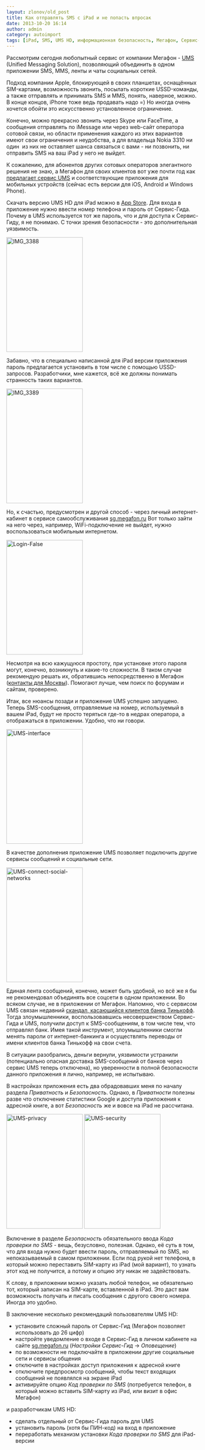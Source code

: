 ```yaml
---
layout: zlonov/old_post
title: Как отправлять SMS с iPad и не попасть впросак
date: 2013-10-20 16:14
author: admin
category: autoimport
tags: [iPad, SMS, UMS HD, информационная безопасность, Мегафон, Сервис-Гид]
---
```

Рассмотрим сегодня любопытный сервис от компании Мегафон - <a title="Отправка SMS с планшета iPad и не только" href="https://messages.megafon.ru" target="_blank">UMS</a> (Unified Messaging Solution), позволяющий объединить в одном приложении SMS, MMS, ленты и чаты социальных сетей.

Подход компании Apple, блокирующей в своих планшетах, оснащённых SIM-картами, возможность звонить, посылать короткие USSD-команды, а также отправлять и принимать SMS и MMS, понять, наверное, можно. В конце концов, iPhone тоже ведь продавать надо =) Но иногда очень хочется обойти это искусственно установленное ограничение.

Конечно, можно прекрасно звонить через Skype или FaceTime, а сообщения отправлять по iMessage или через web-сайт оператора сотовой связи, но области применения каждого из этих вариантов имеют свои ограничения и неудобства, а для владельца Nokia 3310 ни один  из них не оставляет шанса связаться с вами - ни позвонить, ни отправить SMS на ваш iPad у него не выйдет.

К сожалению, для абонентов других сотовых операторов элегантного решения не знаю, а Мегафон для своих клиентов вот уже почти год как <a title="Теперь можно отправлять SMS через iPad" href="http://telecom.cnews.ru/news/line/index.shtml?2012/12/11/512297" target="_blank">предлагает сервис UMS</a> и соответствующие приложения для мобильных устройств (сейчас есть версии для iOS, Android и Windows Phone).

Скачать версию UMS HD для iPad можно в <a href="https://itunes.apple.com/ru/app/id615988554" target="_blank">App Store</a>. Для входа в приложение нужно ввести номер телефона и пароль от Сервис-Гида. Почему в UMS используется тот же пароль, что и для доступа к Сервис-Гиду, я не понимаю. С точки зрения безопасности - это дополнительная уязвимость.

<a href="/assets/uploads/IMG_3388.png"><img class="aligncenter size-medium wp-image-4555" alt="IMG_3388" src="https://i2.wp.com/zlonov.ru/wp-content/uploads/2010/12/IMG_1029.png?fit=200%2C300&#038;ssl=1" width="200" height="300" /></a>

Забавно, что в специально написанной для iPad версии приложения пароль предлагается установить в том числе с помощью USSD-запросов. Разработчики, мне кажется, всё же должны понимать странность таких вариантов.

<a href="/assets/uploads/IMG_3389.png"><img class="aligncenter size-medium wp-image-4556" alt="IMG_3389" src="https://i2.wp.com/zlonov.ru/wp-content/uploads/2010/12/IMG_1029.png?fit=200%2C300&#038;ssl=1" width="200" height="300" /></a>

Но, к счастью, предусмотрен и другой способ - через личный интернет-кабинет в сервисе самообслуживания <a href="http://sg.megafon.ru" target="_blank">sg.megafon.ru</a> Вот только зайти на него через, например, WiFi-подключение не выйдет, нужно воспользоваться мобильным интернетом.

<a href="/assets/uploads/Login-False.png"><img class="aligncenter size-medium wp-image-4561" alt="Login-False" src="https://i2.wp.com/zlonov.ru/wp-content/uploads/2010/12/IMG_1030.png?fit=200%2C300&#038;ssl=1" width="200" height="300" /></a>

Несмотря на всю кажущуюся простоту, при установке этого пароля могут, конечно, возникнуть и какие-то сложности. В таком случае рекомендую решать их, обратившись непосредственно в Мегафон (<a href="https://moscow.megafon.ru/help/" target="_blank">контакты для Москвы</a>). Помогают лучше, чем поиск по форумам и сайтам, проверено.

Итак, все нюансы позади и приложение UMS успешно запущено. Теперь SMS-сообщения, отправляемые на номер, используемый в вашем iPad, будут не просто теряться где-то в недрах оператора, а отображаться в приложении. Удобно, что ни говори.

<a href="/assets/uploads/UMS-interface.png"><img class="aligncenter size-medium wp-image-4562" alt="UMS-interface" src="https://i1.wp.com/zlonov.ru/wp-content/uploads/2010/12/IMG_1030.png?fit=200%2C300&#038;ssl=1" width="200" height="300" /></a>

В качестве дополнения приложение UMS позволяет подключить другие сервисы сообщений и социальные сети.

<a href="/assets/uploads/UMS-connect-social-networks.png"><img class="aligncenter size-medium wp-image-4563" alt="UMS-connect-social-networks" src="https://i1.wp.com/zlonov.ru/wp-content/uploads/2010/12/IMG_1030.png?fit=200%2C300&#038;ssl=1" width="200" height="300" /></a>

Единая лента сообщений, конечно, может быть удобной, но всё же я бы не рекомендовал объединять все соцсети в одном приложении. Во всяком случае, не в приложении от Мегафон. Напомню, что с сервисом UMS связан недавний <a href="http://www.banki.ru/news/video/?id=5126228" target="_blank">скандал, касающийся клиентов банка Тинькофф</a>. Тогда злоумышленники, воспользовавшись несовершенством Сервис-Гида и UMS, получили доступ к SMS-сообщениям, в том числе тем, что отправлял банк. Имея такой инструмент, злоумышленники смогли менять пароли от интернет-банкинга и осуществлять переводы от имени клиентов банка Тинькофф на свои счета.

В ситуации разобрались, деньги вернули, уязвимости устранили (потенциально опасная доставка SMS-сообщений от банков через сервис UMS теперь отключена), но уверенности в полной безопасности данного приложения я лично, например, не испытываю.

В настройках приложения есть два обрадовавших меня по началу раздела <em>Приватность</em> и <em>Безопасность</em>. Однако, в <em>Приватности</em> полезны разве что отключение статистики Google и доступа приложения к адресной книге, а вот <em>Безопасность</em> же и вовсе на iPad не рассчитана.

<a href="/assets/uploads/UMS-privacy.png"><img class="aligncenter size-medium wp-image-4566" alt="UMS-privacy" src="https://i1.wp.com/zlonov.ru/wp-content/uploads/2010/12/IMG_1030.png?fit=200%2C300&#038;ssl=1" width="200" height="300" /></a> <a href="/assets/uploads/UMS-security.png"><img class="aligncenter size-medium wp-image-4567" alt="UMS-security" src="https://i2.wp.com/zlonov.ru/wp-content/uploads/2010/12/IMG_1030.png?fit=200%2C300&#038;ssl=1" width="200" height="300" /></a>

Включение в разделе <em>Безопасность</em> обязательного ввода <em>Кода проверки по SMS</em> - вещь, безусловно, полезная. Однако, её суть в том, что для входа нужно будет ввести пароль, отправляемый по SMS, но непоказываемый в самом приложении. Если под рукой нет телефона, в который можно переставить SIM-карту из iPad (мой вариант), то узнать этот код не получится, а потому и опцию эту никак не задействовать.

К слову, в приложении можно указать любой телефон, не обязательно тот, который записан на SIM-карте, вставленной в iPad. Это даст вам возможность получать и писать сообщения с другого своего номера. Иногда это удобно.

В заключение несколько рекомендаций пользователям UMS HD:
<ul>
	<li>установите сложный пароль от Сервис-Гид (Мегафон позволяет использовать до 26 цифр)</li>
	<li>настройте уведомление о входе в Сервис-Гид в личном кабинете на сайте <a href="http://sg.megafon.ru" target="_blank">sg.megafon.ru</a> (<em>Настройки Сервис-Гид</em> -&gt; <em>Оповещение</em>)</li>
	<li>по возможности не подключайте в приложении другие социальные сети и сервисы общения</li>
	<li>отключите в настройках доступ приложения к адресной книге</li>
	<li>отключите предпросмотр сообщений, чтобы текст входящих сообщений не появлялся на экране iPad</li>
	<li>активируйте опцию <em>Код проверки по SMS</em> (потребуется телефон, в который можно вставить SIM-карту из iPad, или визит в офис Мегафон)</li>
</ul>
и разработчикам UMS HD:
<ul>
	<li>сделать отдельный от Сервис-Гида пароль для UMS</li>
	<li>установить пароль (хотя бы ПИН-код) на вход в приложение</li>
	<li>переработать механизм установки <em>Кода проверки по SMS</em> для iPad-версии</li>
</ul>
&nbsp;
